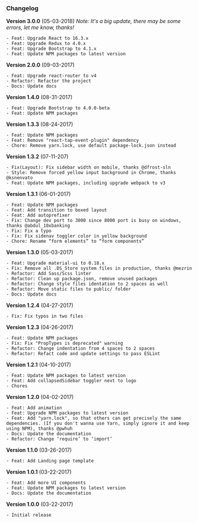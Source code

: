 ### Changelog

**Version 3.0.0** (05-03-2018)
*Note: It's a big update, there may be some errors, let me know, thanks!*

    - Feat: Upgrade React to 16.3.x
    - Feat: Upgrade Redux to 4.0.x
    - Feat: Upgrade Bootstrap to 4.1.x
    - Feat: Update NPM packages to latest version

**Version 2.0.0** (09-03-2017)

    - Feat: Upgrade react-router to v4
    - Refactor: Refactor the project
    - Docs: Update docs

**Version 1.4.0** (08-31-2017)

    - Feat: Upgrade Bootstrap to 4.0.0-beta
    - Feat: Update NPM packages

**Version 1.3.3** (08-24-2017)

    - Feat: Update NPM packages
    - Feat: Remove "react-tap-event-plugin" dependency
    - Chore: Remove yarn.lock, use default package-lock.json instead

**Version 1.3.2** (07-11-207)

    - Fix(Layout): Fix sidebar width on mobile, thanks @dfrost-sln
    - Style: Remove forced yellow input background in Chrome, thanks @ksnenvato
    - Feat: Update NPM packages, including upgrade webpack to v3

**Version 1.3.1** (06-01-2017)

    - Feat: Update NPM packages
    - Feat: Add transition to boxed layout
    - Feat: Add autoprefixer
    - Fix: Change dev port to 3000 since 8000 port is busy on windows, thanks @abdul_10xbanking
    - Fix: Fix a typo
    - Fix: Fix sidenav toggler color in yellow background
    - Chore: Rename “form elements” to “form components”

**Version 1.3.0** (05-03-2017)

    - Feat: Upgrade material-ui to 0.18.x
    - Fix: Remove all .DS_Store system files in production, thanks @mezrin
    - Refactor: Add Sass/Scss linter
    - Refactor: Clean up package.json, remove unused packages
    - Refactor: Change style files identation to 2 spaces as well
    - Refactor: Move static files to public/ folder
    - Docs: Update docs

**Version 1.2.4** (04-27-2017)

    - Fix: Fix typos in two files

**Version 1.2.3** (04-26-2017)

    - Feat: Update NPM packages
    - Fix: Fix "PropTypes is deprecated" warning
    - Refactor: Change indentation from 4 spaces to 2 spaces 
    - Refactor: Refact code and update settings to pass ESLint

**Version 1.2.1** (04-10-2017)

    - Feat: Update NPM packages to latest version
    - Feat: Add collapsedSidebar toggler next to logo
    - Chores

**Version 1.2.0** (04-02-2017)

    - Feat: Add animation
    - Feat: Upgrade NPM packages to latest version
    - Feat: Add "yarn.lock", so that others can get precisely the same dependencies. (If you don't wanna use Yarn, simply ignore it and keep using NPM), thanks @pwhuh
    - Docs: Update the documentation
    - Refactor: Change ‘require’ to ‘import’

**Version 1.1.0** (03-26-2017)

    - Feat: Add Landing page template

**Version 1.0.1** (03-22-2017)

    - Feat: Add more UI components
    - Feat: Update NPM packages to latest version
    - Docs: Update the documentation

**Version 1.0.0** (03-22-2017)

    - Initial release
